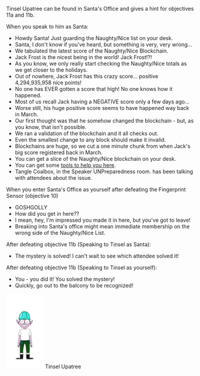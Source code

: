 Tinsel Upatree can be found in Santa's Office and gives a hint for objectives 11a and 11b.

When you speak to him as Santa:
* Howdy Santa! Just guarding the Naughty/Nice list on your desk.
* Santa, I don't know if you've heard, but something is very, very wrong...
* We tabulated the latest score of the Naughty/Nice Blockchain.
* Jack Frost is the nicest being in the world! Jack Frost!?!
* As you know, we only really start checking the Naughty/Nice totals as we get closer to the holidays.
* Out of nowhere, Jack Frost has this crazy score... positive 4,294,935,958 nice points!
* No one has EVER gotten a score that high! No one knows how it happened.
* Most of us recall Jack having a NEGATIVE score only a few days ago...
* Worse still, his huge positive score seems to have happened way back in March.
* Our first thought was that he somehow changed the blockchain - but, as you know, that isn't possible.
* We ran a validation of the blockchain and it all checks out.
* Even the smallest change to any block should make it invalid.
* Blockchains are huge, so we cut a one minute chunk from when Jack's big score registered back in March.
* You can get a slice of the Naughty/Nice blockchain on your desk.
* You can get some [tools to help you here](https://download.holidayhackchallenge.com/2020/OfficialNaughtyNiceBlockchainEducationPack.zip).
* Tangle Coalbox, in the Speaker UNPreparedness room. has been talking with attendees about the issue.

When you enter Santa's Office as yourself after defeating the Fingerprint Sensor (objective 10)
* GOSHGOLLY
* How did you get in here??
* I mean, hey, I'm impressed you made it in here, but you've got to leave!
* Breaking into Santa's office might mean immediate membership on the wrong side of the Naughty/Nice List.

After defeating objective 11b (Speaking to Tinsel as Santa):
* The mystery is solved! I can't wait to see which attendee solved it!

After defeating objective 11b (Speaking to Tinsel as yourself):
* You - you did it! You solved the mystery!
* Quickly, go out to the balcony to be recognized!

![](img/tinselupatree.png)
Tinsel Upatree